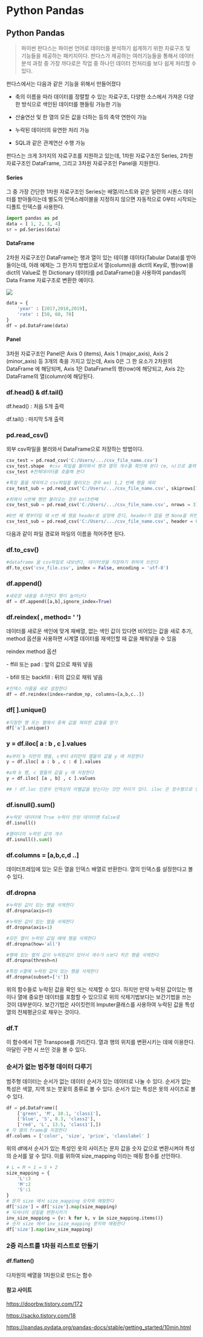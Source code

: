 # Python Pandas

## Python Pandas

>   파이썬 판다스는 파이썬 언어로 데이터를 분석하기 쉽게하기 위한 자료구조 및 기능들을 제공하는 패키지이다. 판다스가 제공하는 여러기능들을 통해서 데이터분석 과정 중 가장 까다로은 작업 중 하나인 데이터 전처리를 보다 쉽게 처리할 수 있다. 
>

판다스에서는 다음과 같은 기능을 위해서 만들어졌다

- 축의 이름을 따라 데이터를 정렬할 수 있는 자료구조, 다양한 소스에서 가져온 다양한 방식으로 색인된 데이터를 핸들링 가능한 기능

- 산술연산 및 한 열의 모든 값을 더하는 등의 축약 연한이 가능

- 누락된 데이터의 유연한 처리 가능

- SQL과 같은 관계연산 수행 가능

판다스는 크게 3가지의 자료구조를 지원하고 있는데, 1차원 자료구조인 Series, 2차원 자료구조인 DataFrame, 그리고 3차원 자료구조인  Panel을 지원한다.

#### Series

   그 중 가장 간단한 1차원 자료구조인 Series는 배열/리스트와 같은 일련의 시퀀스 데이터를 받아들이는데 별도의 인덱스레이블을 지정하지 않으면 자동적으로 0부터 시작되는 디폴트 인덱스를 사용한다. 

```python
import pandas as pd
data = [ 1, 2, 3, 4]
sr = pd.Series(data)
```

#### DataFrame

   2차원 자료구조인 DataFrame는 행과 열이 있는 테이블 데이타(Tabular Data)를 받아들이는데, 아래 예제는 그 한가지 방법으로서 열(column)을 dict의 Key로, 행(row)을 dict의 Value로 한 Dictionary 데이타를 pd.DataFrame()을 사용하여 pandas의 Data Frame 자료구조로 변환한 예이다. 

![](C:\Users\lejle\Desktop\머신러닝_스터디\dataframe.png)

```python
data = {
    'year' : [2017,2018,2019],
    'rate' : [50, 60, 70]
}
df = pd.DataFrame(data)
```

#### Panel

   3차원 자료구조인 Panel은 Axis 0 (items), Axis 1 (major_axis), Axis 2 (minor_axis) 등 3개의 축을 가지고 있는데, Axis 0은 그 한 요소가 2차원의 DataFrame 에 해당되며, Axis 1은 DataFrame의 행(row)에 해당되고, Axis 2는 DataFrame의 열(column)에 해당된다. 

### df.head() & df.tail()

df.head() : 처음 5개 출력

df.tail() : 마지막 5개 출력

### pd.read_csv()

외부 csv파일을 불러와서 DataFrame으로 저장하는 방법이다.  

```python
csv_test = pd.read_csv('C:/Users/.../csv_file_name.csv')
csv_test.shape  #csv 파일을 불러와서 행과 열의 개수를 확인해 본다 (m, n)으로 출력 결과가 나온다
csv_test #전체데이터를 호출해 본다

#특정 줄을 제외하고 csv파일을 불러오는 경우 ex) 1,2 번째 행을 제외
csv_test_sub = pd.read_csv('C:/Users/.../csv_file_name.csv', skiprows[1,2]) 

#위에서 n번째 행만 불러오는 경우 ex)3번째
csv_test_sub = pd.read_csv('C:/Users/.../csv_file_name.csv', nrows = 3) 

#0번 째 행부터일 때 n번 째 행을 header로 설정해 준다, header가 없을 땐 None을 하면 자동으로 header 생성
csv_test_sub = pd.read_csv('C:/Users/.../csv_file_name.csv', header = 0) 
```

다음과 같이 파일 경로와 파일의 이름을 적어주면 된다. 

### df.to_csv()

```python
#dataframe 을 csv파일로 내보낸다, 데이터셋을 저장하기 위하여 쓰인다
df.to_csv('csv_file.csv', index = False, encoding = 'utf-8')
```

### df.append()

```python
#새로운 내용을 추가한다 행이 늘어난다  
df = df.append([a,b],ignore_index=True)
```

### df.reindex(    ,   method= '   ')

데이터를 새로운 색인에 맞게 재배열, 없는 색인 값이 있다면 비어있는 값을 새로 추가, method 옵션을 사용하면 시계열 데이터를 재색인할 때 값을 채워넣을 수 있음

reindex method 옵션

 \- ffill 또는 pad : 앞의 값으로 채워 넣음

 \- bfill 또는 backfill : 뒤의 값으로 채워 넣음

```python
#인덱스 이름을 새로 설정한다 
df = df.reindex(index=random_np, columns=[a,b,c..])
```

### df[ ].unique()

```python
#지정한 행 또는 열에서 중복 값을 제외한 값들을 얻기
df['a'].unique()
```

### y = df.iloc[ a : b , c ].values

```python
#a부터 b 미만의 행들, c부터 d미만의 열들의 값을 y 에 저장한다
y = df.iloc[ a : b , c : d ].values

#a와 b 행, c 열들의 값을 y 에 저장한다
y = df.iloc[ [a , b] , c ].values

## ! df.loc 인경우 인덱싱의 라벨값을 받는다는 것만 차이가 있다. iloc 은 정수형으로 인거
```

### df.isnull().sum()

```python
#누락된 데이터에 True 누락이 안된 데이터엔 False로  
df.isnull()

#열마다의 누락된 값의 개수 
df.isnull().sum()
```

### df.columns = [a,b,c,d ..]

데이터프레임에 있는 모든 열을 인덱스 배열로 반환한다. 열의 인덱스를 설정한다고 볼 수 있다.

### df.dropna

```python
#누락된 값이 있는 행을 삭제한다
df.dropna(axis=0)

#누락된 값이 있는 열을 삭제한다
df.dropna(axis=1)

#모든 열이 누락된 값일 때에 행을 삭제한다
df.dropna(how='all')

#행에 있는 열의 값이 누락된값이 있어서 개수가 n보다 작은 행을 삭제한다
df.dropna(thresh=n)

#특정 n열에 누락된 값이 있는 행을 삭제한다
df.dropna(subset=['c'])
```

   위의 함수들로 누락된 값을 확인 또는 삭제할 수 있다. 하지만 만약 누락된 값이있는 행이나 열에 중요한 데이터를 포함할 수 있으므로 위의 삭제기법보다는 보간기법을 쓰는 것이 대부분이다. 보간기법은 사이킷런의 Imputer클래스를 사용하여 누락된 값을 특성 열의 전체평균으로 채우는 것이다.

### df.T

  이 함수에서  T란 Transpose를 가리킨다. 열과 행의 위치를 변환시키는 데에 이용한다. 아달린 구현 시 쓰인 것을 볼 수 있다.  

### 순서가 없는 범주형 데이터 다루기

   범주형 데이터는 순서가 없는 데이터 순서가 있는 데이터로 나눌 수 있다. 순서가 없는 특성은 색깔, 지역 또는 붓꽃의 종류로  볼 수 있다. 순서가 있는 특성은 옷의 사이즈로 볼 수 있다.

```python
df = pd.DataFrame([
    ['green', 'M', 10.1, 'class1'],
    ['blue', 'S', 8.3, 'class2'],
    ['red', 'L', 13.5, 'class1'],])
# 각 열의 frame을 지정한다 
df.colums = ['color', 'size', 'price', 'classlabel' ]
```

위의 df에서 순서가 있는 특성인 옷의 사이즈는 문자 값을 숫자 값으로 변환시켜야 특성의 순서를 알 수 있다. 이를 위하여 size_mapping 이라는 매핑 함수를 선언하다.

```python
# L = M + 1 = S + 2
size_mapping = {
    'L':3
    'M':2
    'S':1
}
# 문자 size 에서 size_mapping 숫자와 매핑한다
df['size'] = df['size'].map(size_mapping)
# 딕셔너리 성질을 변환시키기
inv_size_mapping = {v: k for k, v in size_mapping.items()}
# 숫자 size 에서 inv_size_mapping 문자와 매핑한다
df['size'].map(inv_size_mapping)
```

### 2중 리스트를 1차원 리스트로 만들기

#### df.flatten()

다차원의 배열을 1차원으로 만드는 함수 



#### 참고 사이트

https://doorbw.tistory.com/172

https://sacko.tistory.com/18

https://pandas.pydata.org/pandas-docs/stable/getting_started/10min.html